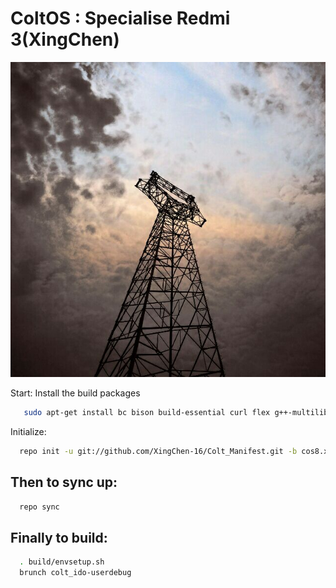 ColtOS : Specialise Redmi 3(XingChen)
=============================

![ColtOS](https://github.com/XingChen-16/Colt_Manifest/blob/cos8.x/Profile.jpg)


Start:
Install the build packages

```bash
   sudo apt-get install bc bison build-essential curl flex g++-multilib gcc-multilib git gnupg gperf imagemagick lib32ncurses5-dev lib32readline-dev lib32z1-dev libesd0-dev liblz4-tool libncurses5-dev libsdl1.2-dev libssl-dev libwxgtk3.0-dev libxml2 libxml2-utils lzop pngcrush rsync schedtool squashfs-tools xsltproc zip zlib1g-dev
```







Initialize:

```bash
  repo init -u git://github.com/XingChen-16/Colt_Manifest.git -b cos8.x
```
  
Then to sync up:
----------------

```bash
  repo sync
```
Finally to build:
-----------------

```bash
  . build/envsetup.sh
  brunch colt_ido-userdebug
```
